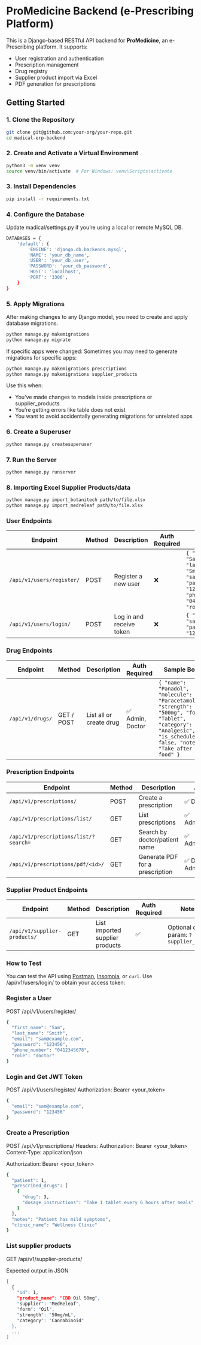 # ProMedicine Backend (e-Prescribing Platform)

This is a Django-based RESTful API backend for **ProMedicine**, an e-Prescribing platform. It supports:

- User registration and authentication
- Prescription management
- Drug registry
- Supplier product import via Excel
- PDF generation for prescriptions

## Getting Started

### 1. Clone the Repository

```bash
git clone git@github.com:your-org/your-repo.git
cd madical-erp-backend
```

### 2. Create and Activate a Virtual Environment

```bash
python3 -m venv venv
source venv/bin/activate  # For Windows: venv\Scripts\activate
```

### 3. Install Dependencies

```bash
pip install -r requirements.txt
```

### 4. Configure the Database
Update madical/settings.py if you’re using a local or remote MySQL DB.
```bash
DATABASES = {
    'default': {
        'ENGINE': 'django.db.backends.mysql',
        'NAME': 'your_db_name',
        'USER': 'your_db_user',
        'PASSWORD': 'your_db_password',
        'HOST': 'localhost',
        'PORT': '3306',
    }
}
```

### 5. Apply Migrations
After making changes to any Django model, you need to create and apply database migrations.
```bash
python manage.py makemigrations
python manage.py migrate
```

If specific apps were changed:
Sometimes you may need to generate migrations for specific apps:
```bash
python manage.py makemigrations prescriptions
python manage.py makemigrations supplier_products
```
Use this when:
- You’ve made changes to models inside prescriptions or supplier_products
- You’re getting errors like table does not exist
- You want to avoid accidentally generating migrations for unrelated apps


### 6. Create a Superuser 
```bash
python manage.py createsuperuser
```

### 7. Run the Server 
```bash
python manage.py runserver
```
### 8. Importing Excel Supplier Products/data
```bash
python manage.py import_botanitech path/to/file.xlsx
python manage.py import_medreleaf path/to/file.xlsx
```





### User Endpoints

| Endpoint                    | Method | Description                  | Auth Required | Sample Body                                                                                         |
|----------------------------|--------|------------------------------|----------------|------------------------------------------------------------------------------------------------------|
| `/api/v1/users/register/`  | POST   | Register a new user          | ❌              | `{ "first_name": "Sam", "last_name": "Smith", "email": "sam@example.com", "password": "123456", "phone_number": "0412345678", "role": "doctor" }` |
| `/api/v1/users/login/`     | POST   | Log in and receive token     | ❌              | `{ "email": "sam@example.com", "password": "123456" }`                                               |


### Drug Endpoints

| Endpoint         | Method     | Description             | Auth Required     | Sample Body                                                                                           |
|------------------|------------|-------------------------|--------------------|--------------------------------------------------------------------------------------------------------|
| `/api/v1/drugs/` | GET / POST | List all or create drug | ✅ Admin, Doctor    | `{ "name": "Panadol", "molecule": "Paracetamol", "strength": "500mg", "form": "Tablet", "category": "Analgesic", "is_schedule_8": false, "notes": "Take after food" }` |


### Prescription Endpoints

| Endpoint                                  | Method | Description                        | Auth Required            | Notes                                                            |
|-------------------------------------------|--------|------------------------------------|---------------------------|------------------------------------------------------------------|
| `/api/v1/prescriptions/`                  | POST   | Create a prescription              | ✅ Doctor only             |                                                                  |
| `/api/v1/prescriptions/list/`             | GET    | List prescriptions                 | ✅ Admin/Doctor/Patient    | Optional query: `?patient_name=`                                |
| `/api/v1/prescriptions/list/?search=`     | GET    | Search by doctor/patient name      | ✅ Admin/Doctor/Patient    | Example: `/api/v1/prescriptions/list/?search=smith`             |
| `/api/v1/prescriptions/pdf/<id>/`         | GET    | Generate PDF for a prescription    | ✅ Doctor (creator) / Admin| Replace `<id>` with prescription ID                              |

### Supplier Product Endpoints

| Endpoint                       | Method | Description                      | Auth Required | Notes                                          |
|--------------------------------|--------|----------------------------------|----------------|------------------------------------------------|
| `/api/v1/supplier-products/`   | GET    | List imported supplier products | ✅              | Optional query param: `?supplier_name=`        |


###  How to Test
You can test the API using [Postman](https://postman.com), [Insomnia](https://insomnia.rest), or `curl`.
Use /api/v1/users/login/ to obtain your access token:
### Register a User 
POST /api/v1/users/register/
```bash
{
  "first_name": "Sam",
  "last_name": "Smith",
  "email": "sam@example.com",
  "password": "123456",
  "phone_number": "0412345678",
  "role": "doctor"
}
```
### Login and Get JWT Token
POST /api/v1/users/register/
Authorization: Bearer <your_token>
```bash
{
  "email": "sam@example.com",
  "password": "123456"
}
```

### Create a Prescription
POST /api/v1/prescriptions/
Headers: 
Authorization: Bearer <your_token>
Content-Type: application/json

Authorization: Bearer <your_token>
```bash
{
  "patient": 1,
  "prescribed_drugs": [
    {
      "drug": 3,
      "dosage_instructions": "Take 1 tablet every 6 hours after meals"
    }
  ],
  "notes": "Patient has mild symptoms",
  "clinic_name": "Wellness Clinic"
}
```
### List supplier products
GET /api/v1/supplier-products/

Expected output in JSON
```bash
[
  {
    "id": 1,
    "product_name": "CBD Oil 50mg",
    "supplier": "MedReleaf",
    "form": "Oil",
    "strength": "50mg/mL",
    "category": "Cannabinoid"
  },
  ...
]
```
